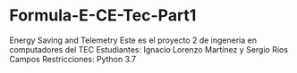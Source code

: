 # Formula-E-CE-Tec-Part1
Energy Saving and Telemetry
Este es el proyecto 2 de ingeneria en computadores del TEC
Estudiantes: Ignacio Lorenzo Martínez y Sergio Ríos Campos
Restricciones: Python 3.7

